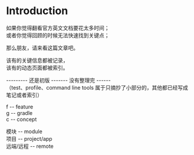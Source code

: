 # Introduction
如果你觉得翻看官方英文文档要花太多时间；  
或者你觉得回顾的时候无法快速找到关键点；  

那么朋友，请来看这篇文章吧。  

该有的关键信息都被记录，  
该有的动态页面都被索引。  

--------- 还是初版 ------- 没有整理完 ------   
（test、profile、command line tools 属于只摘抄了小部分的，其他都已经写成笔记或者索引）

f -- feature  
g -- gradle  
c -- concept

模块 -- module   
项目 -- project/app  
远端/远程 -- remote  
